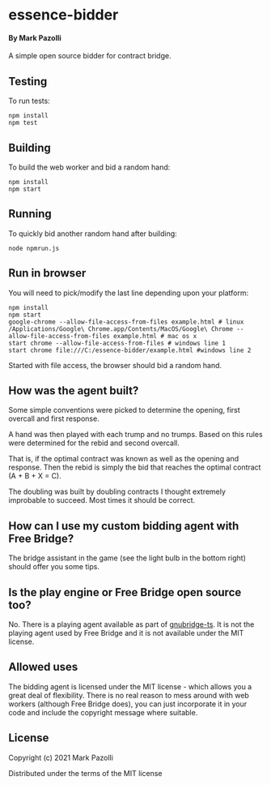 # essence-bidder

#### By Mark Pazolli

A simple open source bidder for contract bridge.

## Testing

To run tests:

```
npm install
npm test
```

## Building

To build the web worker and bid a random hand:

```
npm install
npm start
```

## Running

To quickly bid another random hand after building:

```
node npmrun.js
```

## Run in browser

You will need to pick/modify the last line depending upon your platform:

```
npm install
npm start
google-chrome --allow-file-access-from-files example.html # linux
/Applications/Google\ Chrome.app/Contents/MacOS/Google\ Chrome --allow-file-access-from-files example.html # mac os x
start chrome --allow-file-access-from-files # windows line 1
start chrome file:///C:/essence-bidder/example.html #windows line 2
```

Started with file access, the browser should bid a random hand.

## How was the agent built?

Some simple conventions were picked to determine the opening, first
overcall and first response.

A hand was then played with each trump and no trumps. Based on this
rules were determined for the rebid and second overcall.

That is, if the optimal contract was known as well as the opening
and response. Then the rebid is simply the bid that reaches the
optimal contract (A + B + X = C).

The doubling was built by doubling contracts I thought extremely
improbable to succeed. Most times it should be correct.

## How can I use my custom bidding agent with Free Bridge?

The bridge assistant in the game (see the light bulb in the bottom right)
should offer you some tips.

## Is the play engine or Free Bridge open source too?

No. There is a playing agent available as part of [gnubridge-ts](https://github.com/markmehere/gnubidder-ts).
It is not the playing agent used by Free Bridge and it is not
available under the MIT license.

## Allowed uses

The bidding agent is licensed under the MIT license - which allows
you a great deal of flexibility. There is no real reason to mess
around with web workers (although Free Bridge does), you can
just incorporate it in your code and include the copyright
message where suitable.

## License

Copyright (c) 2021 Mark Pazolli

Distributed under the terms of the MIT license
